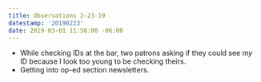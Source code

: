 ```yaml
---
title: Observations 2-23-19
datestamp: '20190223'
date: 2019-03-01 11:58:00 -06:00
---
```


- While checking IDs at the bar, two patrons asking if they could see *my* ID because I look too young to be checking theirs.
- Getting into op-ed section newsletters.
